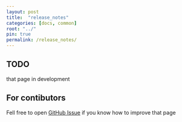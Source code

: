 ```yaml
---
layout: post
title:  "release_notes"
categories: [docs, common]
root: "../"
pin: true
permalink: /release_notes/
---
```


## TODO

that page in development

## For contibutors

Fell free to open [GitHub Issue](https://github.com/blockspacer/flextool/issues) if you know how to improve that page
